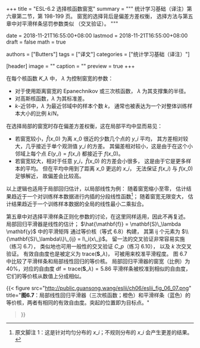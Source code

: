 +++
title = "ESL-6.2 选择核函数窗宽"
summary = """
统计学习基础（译注）第六章第二节，第 198-199 页。
窗宽的选择背后是偏差方差权衡，
选择方法与第五章中对平滑样条惩罚参数类似
（交叉验证）。
"""

date = 2018-11-21T16:55:00+08:00
lastmod = 2018-11-21T16:55:00+08:00
draft = false
math = true

authors = ["Butters"]
tags = ["译文"]
categories = ["统计学习基础（译注）"]

[header]
image = ""
caption = ""
preview = true
+++

在每个核函数 $K\_\lambda$ 中，
$\lambda$ 为控制窗宽的参数：

* 对于使用距离窗宽的 Epanechnikov 或三次核函数，
  $\lambda$ 为其支撑集的半径。
* 对高斯核函数，$\lambda$ 为其标准差。
* $k$-近邻中，$\lambda$ 为最近邻域中的样本个数 $k$，
  通常也被表达为一个对整体训练样本大小的比例 $k/N$。

在选择局部的窗宽时存在偏差方差权衡，这在局部平均中显而易见：

* 若窗宽较小，$\hat{f}(x\_0)$ 为离 $x\_0$ 很近的少数几个点的 $y\_i$ 平均，
  其方差相对较大，几乎接近于单个观测值 $y\_i$ 的方差。
  其偏差相对较小，这是由于在这个小邻域上每个点 $E(y\_i) = f(x\_i)$ 都接近于 $f(x\_0)$。
* 若窗宽较大，相对于任意 $y\_i$，$\hat{f}(x\_0)$ 的方差会小很多，
  这是由于它是更多样本的平均。
  但在平均中用到了距离 $x\_0$ 更远的 $x\_i$，
  无法保证 $f(x\_i)$ 与 $f(x\_0)$ 足够解近，
  故偏差会比较高。

以上逻辑也适用于局部回归估计，以局部线性为例：
随着窗宽缩小至零，
估计结果趋近于一个对训练样本数据进行内插的分段线性函数[^1]；
随着窗宽无限变大，
估计结果趋近于一个训练样本数据的全局的线性最小二乘拟合。

第五章中对选择平滑样条正则化参数的讨论，在这里同样适用，因此不再复述。
局部回归平滑器是线性的估计；
$\hat{\mathbf{f}} = \mathbf{S}\_\lambda \mathbf{y}$ 中的平滑矩阵
通过等价核（等式 6.8）构建，
其第 ij 个元素为 $\\{\mathbf{S}\_\lambda\\}\_{ij} = l\_i(x\_j)$。
留一法的交叉验证非常容易实施（练习 6.7），
类似地也可用一般性的交叉验证 $C\_p$（练习 6.10），
以及 $k$ 次交叉验证。
有效自由度也是被定义为 $\text{trace}(\mathbf{S}\_\lambda)$，
可被用来校准平滑程度。
图 6.7 中比较了平滑样条和局部线性回归的等价核。
局部回归平滑器的窗宽（比例）为 40%，对应的自由度
$\text{df} = \text{trace}(\mathbf{S}\_\lambda) = 5.86$
平滑样条被校准到相似的自由度，
它们的等价核从数值上分成相似。

{{< figure
  src="http://public.guansong.wang/eslii/ch06/eslii_fig_06_07.png"
  title="**图6.7**：局部线性回归平滑器（三次核函数；橙色）和平滑样条（蓝色）的等价核，两者有相同的有效自由度。突起的位置即为目标点。"
>}}

[^1]: 原文脚注 1：这是针对均匀分布的 $x\_i$；不规则分布的 $x\_i$ 会产生更差的结果。